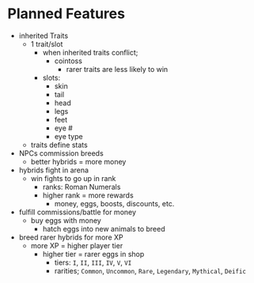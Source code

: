 # Planned Features
- inherited Traits
  - 1 trait/slot
    - when inherited traits conflict;
      - cointoss
        - rarer traits are less likely to win
    - slots:
      - skin
      - tail
      - head
      - legs
      - feet
      - eye #
      - eye type
  - traits define stats
- NPCs commission breeds
  - better hybrids = more money
- hybrids fight in arena
  - win fights to go up in rank
    - ranks: Roman Numerals
    - higher rank = more rewards
      - money, eggs, boosts, discounts, etc.
- fulfill commissions/battle for money
  - buy eggs with money
    - hatch eggs into new animals to breed
- breed rarer hybrids for more XP
  - more XP = higher player tier
    - higher tier = rarer eggs in shop
      - tiers: `I`, `II`, `III`, `IV`, `V`, `VI`
      - rarities; `Common`, `Uncommon`, `Rare`, `Legendary`, `Mythical`, `Deific`